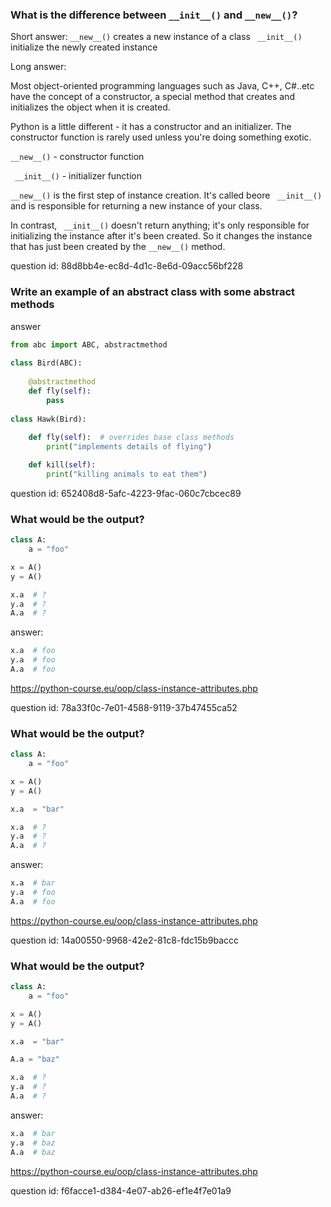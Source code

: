 ### What is the difference between `__init__()` and `__new__()`?

Short answer:
`__new__()` creates a new instance of a class
` __init__()` initialize the newly created instance

Long answer:

Most object-oriented programming languages such as Java, C++, C#..etc have 
the concept of a constructor, a special method that creates and initializes 
the object when it is created. 

Python is a little different - it has a constructor and an initializer. 
The constructor function is rarely used unless you're doing something exotic. 

`__new__()` - constructor function

` __init__()` - initializer function

`__new__()` is the first step of instance creation. It's called beore ` __init__()` and is responsible for returning a new instance of your class.

In contrast, ` __init__()` doesn't return anything; it's only responsible for initializing the instance after it's been created. So it changes the instance that has just been created
by the `__new__()` method.

question id: 88d8bb4e-ec8d-4d1c-8e6d-09acc56bf228


### Write an example of an abstract class with some abstract methods

answer

```python
from abc import ABC, abstractmethod
 
class Bird(ABC):
 
    @abstractmethod
    def fly(self):
        pass
 
class Hawk(Bird):
 
    def fly(self):  # overrides base class methods
        print("implements details of flying")

    def kill(self):
        print("killing animals to eat them")
```

question id: 652408d8-5afc-4223-9fac-060c7cbcec89


### What would be the output?

```python
class A:
    a = "foo"

x = A()
y = A()

x.a  # ?
y.a  # ?
A.a  # ?
```

answer:

```python
x.a  # foo
y.a  # foo
A.a  # foo
```

https://python-course.eu/oop/class-instance-attributes.php

question id: 78a33f0c-7e01-4588-9119-37b47455ca52


### What would be the output?


```python
class A:
    a = "foo"

x = A()
y = A()

x.a  = "bar"

x.a  # ?
y.a  # ?
A.a  # ?
```

answer:

```python
x.a  # bar
y.a  # foo
A.a  # foo
```

https://python-course.eu/oop/class-instance-attributes.php

question id: 14a00550-9968-42e2-81c8-fdc15b9baccc


### What would be the output?


```python
class A:
    a = "foo"

x = A()
y = A()

x.a  = "bar"

A.a = "baz"

x.a  # ?
y.a  # ?
A.a  # ?
```

answer:

```python
x.a  # bar
y.a  # baz
A.a  # baz
```

https://python-course.eu/oop/class-instance-attributes.php

question id: f6facce1-d384-4e07-ab26-ef1e4f7e01a9
